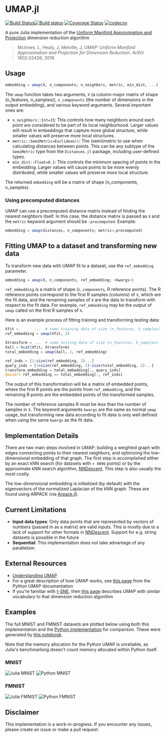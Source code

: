 # UMAP.jl
[![Build Status](https://travis-ci.com/dillondaudert/UMAP.jl.svg?branch=master)](https://travis-ci.com/dillondaudert/UMAP.jl)[![Build status](https://ci.appveyor.com/api/projects/status/bd8r74ingfos7166?svg=true)](https://ci.appveyor.com/project/dillondaudert/umap-jl)
[![Coverage Status](https://coveralls.io/repos/github/dillondaudert/UMAP.jl/badge.svg?branch=master)](https://coveralls.io/github/dillondaudert/UMAP.jl?branch=master) [![codecov](https://codecov.io/gh/dillondaudert/UMAP.jl/branch/master/graph/badge.svg)](https://codecov.io/gh/dillondaudert/UMAP.jl)

A pure Julia implementation of the [Uniform Manifold Approximation and Projection](https://arxiv.org/abs/1802.03426) dimension reduction
algorithm

> McInnes, L, Healy, J, Melville, J, *UMAP: Uniform Manifold Approximation and Projection for
> Dimension Reduction*. ArXiV 1802.03426, 2018

## Usage
```jl
embedding = umap(X, n_components; n_neighbors, metric, min_dist, ...)
```
The `umap` function takes two arguments, `X` (a column-major matrix of shape (n_features, n_samples)), `n_components` (the number of dimensions in the output embedding), and various keyword arguments. Several important ones are:
- `n_neighbors::Int=15`: This controls how many neighbors around each point are considered to be part of its local neighborhood. Larger values will result in embeddings that capture more global structure, while smaller values will preserve more local structures.
- `metric::SemiMetric=Euclidean()`: The (semi)metric to use when calculating distances between points. This can be any subtype of the `SemiMetric` type from the `Distances.jl` package, including user-defined types.
- `min_dist::Float=0.1`: This controls the minimum spacing of points in the embedding. Larger values will cause points to be more evenly distributed, while smaller values will preserve more local structure.

The returned `embedding` will be a matrix of shape (n_components, n_samples).

### Using precomputed distances
UMAP can use a precomputed distance matrix instead of finding the nearest neighbors itself. In this case, the distance matrix is passed as `X` and the `metric` keyword argument should be `:precomputed`. Example:

```jl
embedding = umap(distances, n_components; metric=:precomputed)
```

## Fitting UMAP to a dataset and transforming new data
To transform new data with UMAP fit to a dataset, use the `ref_embedding` parameter.
```jl
embedding = umap(X, n_components, ref_embedding; <kwargs>)
```
`ref_embedding` is a matrix of shape (`n_components`, R reference points). The R reference points correspond to the first R samples (columns) of `X`, which are the fit data, and the remaining samples of `X` are the data to transform with respect to the fit data. For example, `ref_embedding` may be the output of `umap` called on the first R samples of `X`.

Here is an example process of fitting training and transforming testing data:

```jl
Xfit =       ...  # some training data of size (n_features, k_samples)
ref_embedding = umap(Xfit, 2)

Xtransform = ...  # some testing data of size (n_features, k_samples)
Xall = hcat(Xfit, Xtransform)
total_embedding = umap(Xall, 2, ref_embedding)

ref_inds = [1:size(ref_embedding, 2)...]
query_inds = [1+size(ref_embedding, 2):size(total_embedding, 2)...]
transform_embedding = total_embedding[:, query_inds]
@assert ref_embedding == total_embedding[:, ref_inds]
```

The output of this transformation will be a matrix of embedded points, where the first R points are the points from `ref_embedding`, and the remaining R points are the embedded points of the transformed samples.

The number of reference samples R must be less than the number of samples in `X`. The keyword arguments `kwargs` are the same as normal `umap` usage, but transforming new data according to fit data is only well defined when using the same `kwargs` as the fit data.


## Implementation Details
There are two main steps involved in UMAP: building a weighted graph with edges connecting points to their nearest neighbors, and optimizing the low-dimensional embedding of that graph. The first step is accomplished either by an exact kNN search (for datasets with `< 4096` points) or by the approximate kNN search algorithm, [NNDescent](https://github.com/dillondaudert/NearestNeighborDescent.jl). This step is also usually the most costly.

The low-dimensional embedding is initialized (by default) with the eigenvectors of the normalized Laplacian of the kNN graph. These are found using ARPACK (via [Arpack.jl](https://github.com/JuliaLinearAlgebra/Arpack.jl)).

## Current Limitations
- **Input data types**: Only data points that are represented by vectors of numbers (passed in as a matrix) are valid inputs. This is mostly due to a lack of support for other formats in [NNDescent](https://github.com/dillondaudert/NearestNeighborDescent.jl). Support for e.g. string datasets is possible in the future
- **Sequential**: This implementation does not take advantage of any parallelism

## External Resources
- [Understanding UMAP](https://pair-code.github.io/understanding-umap/)
- For a great description of how UMAP works, see [this page](https://umap-learn.readthedocs.io/en/latest/how_umap_works.html) from the Python UMAP documentation
- If you're familiar with [t-SNE](https://lvdmaaten.github.io/tsne/), then [this page](https://jlmelville.github.io/uwot/umap-for-tsne.html) describes UMAP with similar vocabulary to that dimension reduction algorithm

## Examples
The full MNIST and FMNIST datasets are plotted below using both this implementation and the [Python implementation](github.com/lmcinnes/umap) for comparison. These were generated by [this notebook](PlotMNIST.ipynb).

Note that the memory allocation for the Python UMAP is unreliable, as Julia's benchmarking doesn't count memory allocated within Python itself.
### MNIST
![Julia MNIST](img/mnist_julia.png)
![Python MNIST](img/mnist_python.png)

### FMNIST
![Julia FMNIST](img/fmnist_julia.png)
![Python FMNIST](img/fmnist_python.png)

## Disclaimer
This implementation is a work-in-progress. If you encounter any issues, please create
an issue or make a pull request.
